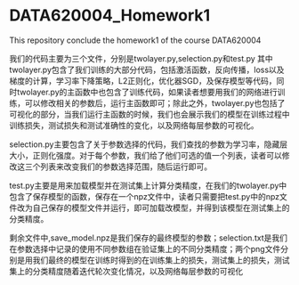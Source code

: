 # DATA620004_Homework1
This repository conclude the homework1 of the course DATA620004

我们的代码主要为三个文件，分别是twolayer.py,selection.py和test.py
其中twolayer.py包含了我们训练的大部分代码，包括激活函数，反向传播，loss以及梯度的计算，学习率下降策略，L2正则化，优化器SGD，及保存模型等代码，同时twolayer.py的主函数中也包含了训练代码，如果读者想要用我们的网络进行训练，可以修改相关的参数后，运行主函数即可；除此之外，twolayer.py也包括了可视化的部分，当我们运行主函数的时候，我们也会展示我们的模型在训练过程中训练损失，测试损失和测试准确性的变化，以及网络每层参数的可视化。

selection.py主要包含了关于参数选择的代码，我们查找的参数为学习率，隐藏层大小，正则化强度。对于每个参数，我们给了他们可选的值一个列表，读者可以修改这三个列表来改变我们的参数选择范围，随后运行即可。

test.py主要是用来加载模型并在测试集上计算分类精度，在我们的twolayer.py中包含了保存模型的函数，保存在一个npz文件中，读者只需要把test.py中的npz文件改为自己保存的模型文件并运行，即可加载改模型，并得到该模型在测试集上的分类精度。

剩余文件中,save_model.npz是我们保存的最终模型的参数；selection.txt是我们在参数选择中记录的使用不同参数组在验证集上的不同分类精度；两个png文件分别是用我们最终的模型在训练时得到的在训练集上的损失，测试集上的损失，测试集上的分类精度随着迭代轮次变化情况，以及网络每层参数的可视化
